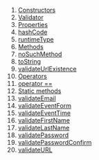 1.  [Constructors](./Validator-class#constructors.md)
2.  [Validator](./Validator/Validator.md)
3.  [Properties](./Validator-class#instance-properties.md)
4.  [hashCode](https://api.flutter.dev/flutter/dart-core/Object/hashCode.html)
5.  [runtimeType](https://api.flutter.dev/flutter/dart-core/Object/runtimeType.html)
6.  [Methods](./Validator-class#instance-methods.md)
7.  [noSuchMethod](https://api.flutter.dev/flutter/dart-core/Object/noSuchMethod.html)
8.  [toString](https://api.flutter.dev/flutter/dart-core/Object/toString.html)
9.  [validateUrlExistence](./Validator/validateUrlExistence.md)
10. [Operators](./Validator-class#operators.md)
11. [operator
    ==](https://api.flutter.dev/flutter/dart-core/Object/operator_equals.html)
12. [Static
    methods](./Validator-class#static-methods.md)
13. [validateEmail](./Validator/validateEmail.md)
14. [validateEventForm](./Validator/validateEventForm.md)
15. [validateEventTime](./Validator/validateEventTime.md)
16. [validateFirstName](./Validator/validateFirstName.md)
17. [validateLastName](./Validator/validateLastName.md)
18. [validatePassword](./Validator/validatePassword.md)
19. [validatePasswordConfirm](./Validator/validatePasswordConfirm.md)
20. [validateURL](./Validator/validateURL.md)
